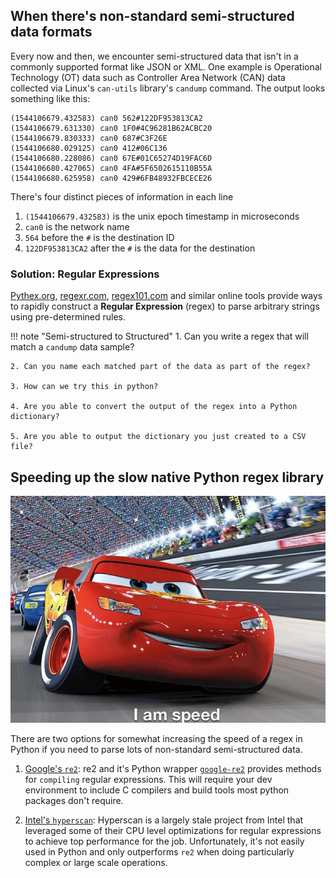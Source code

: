 ## When there's non-standard semi-structured data formats

Every now and then, we encounter semi-structured data that isn't in a commonly supported
format like JSON or XML. One example is Operational Technology (OT) data such as 
Controller Area Network (CAN) data collected via Linux's `can-utils` library's `candump`
command. The output looks something like this:

``` text
(1544106679.432583) can0 562#122DF953813CA2
(1544106679.631330) can0 1F0#4C96281B62ACBC20
(1544106679.830333) can0 687#C3F26E
(1544106680.029125) can0 412#06C136
(1544106680.228086) can0 67E#01C65274D19FAC6D
(1544106680.427065) can0 4FA#5F6502615110B55A
(1544106680.625958) can0 429#6FB48932FBCECE26
```

There's four distinct pieces of information in each line

1. `(1544106679.432583)` is the unix epoch timestamp in microseconds
2. `can0` is the network name
3. `564` before the `#` is the destination ID
4. `122DF953813CA2` after the `#` is the data for the destination

### Solution: Regular Expressions
[Pythex.org](https://pythex.org/), [regexr.com](https://regexr.com/), [regex101.com](https://regex101.com/)
and similar online tools provide ways to rapidly construct a **Regular Expression** (regex)
to parse arbitrary strings using pre-determined rules.

!!! note "Semi-structured to Structured"
    1. Can you write a regex that will match a `candump` data sample?

    2. Can you name each matched part of the data as part of the regex?

    3. How can we try this in python?

    4. Are you able to convert the output of the regex into a Python dictionary?

    5. Are you able to output the dictionary you just created to a CSV file?

## Speeding up the slow native Python regex library
![Speedup](5_images/i_am_speed.jpg)

There are two options for somewhat increasing the speed of a regex in Python if you need
to parse lots of non-standard semi-structured data.

1. [Google's `re2`](https://github.com/google/re2): re2 and it's Python wrapper [`google-re2`](https://pypi.org/project/google-re2/)
provides methods for `compiling` regular expressions. This will require your dev environment
to include C compilers and build tools most python packages don't require.

2. [Intel's `hyperscan`](https://github.com/intel/hyperscan): Hyperscan is a largely stale
project from Intel that leveraged some of their CPU level optimizations for regular expressions
to achieve top performance for the job. Unfortunately, it's not easily used in Python and
only outperforms `re2` when doing particularly complex or large scale operations.